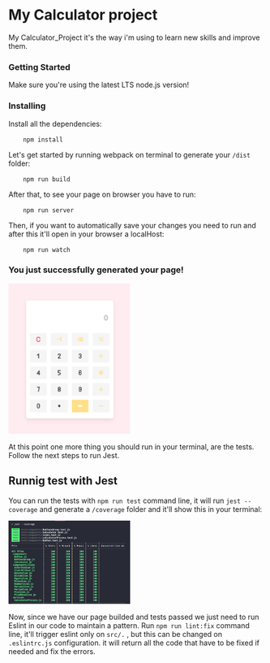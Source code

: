 # My Calculator project

My Calculator_Project it's the way i'm using to learn new skills and improve them.

### Getting Started

Make sure you're using the latest LTS node.js version!

### Installing

Install all the dependencies:

```
    npm install
```
Let's get started by running webpack on terminal to generate your `/dist` folder:

```
    npm run build
```
After that, to see your page on browser you have to run:

```
    npm run server
```
Then, if you want to automatically save your changes you need to run and after this it'll open in your browser a localHost:

```
    npm run watch
```

### You just successfully generated your page!

<img src="pictures/calculator.png" width="240">


At this point one more thing you should run in your terminal, are the tests. Follow the next steps to run Jest.

## Runnig test with Jest
You can run the tests with `npm run test` command line, it will run `jest --coverage` and generate a `/coverage` folder and it'll show this in your terminal:

<img src="pictures/show_test_pass.png" width="240">

Now, since we have our page builded and tests passed we just need to run Eslint in our code to maintain a pattern.
Run `npm run lint:fix` command line, it'll trigger eslint only on `src/.` , but this can be changed on `.eslintrc.js` configuration.
it will return all the code that have to be fixed if needed and fix the errors.